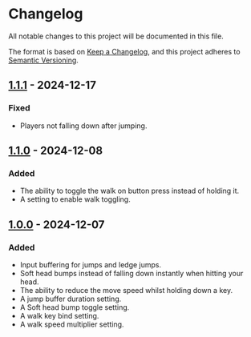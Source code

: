 # Changelog

All notable changes to this project will be documented in this file.

The format is based on [Keep a Changelog](https://keepachangelog.com/en/1.1.0/),
and this project adheres to [Semantic Versioning](https://semver.org/spec/v2.0.0.html).

## [1.1.1] - 2024-12-17

### Fixed

- Players not falling down after jumping.

## [1.1.0] - 2024-12-08

### Added

- The ability to toggle the walk on button press instead of holding it.
- A setting to enable walk toggling.

## [1.0.0] - 2024-12-07

### Added

- Input buffering for jumps and ledge jumps.
- Soft head bumps instead of falling down instantly when hitting your head.
- The ability to reduce the move speed whilst holding down a key.
- A jump buffer duration setting.
- A Soft head bump toggle setting.
- A walk key bind setting.
- A walk speed multiplier setting.

[unreleased]: https://github.com/Nestorboy/ATLYSS-ControlTweaks/compare/v1.1.1...HEAD
[1.1.1]: https://github.com/Nestorboy/ATLYSS-ControlTweaks/compare/v1.1.0...v1.1.1
[1.1.0]: https://github.com/Nestorboy/ATLYSS-ControlTweaks/compare/v1.0.0...v1.1.0
[1.0.0]: https://github.com/Nestorboy/ATLYSS-ControlTweaks/releases/tag/v1.0.0